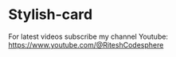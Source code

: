 # Stylish-card
For latest videos subscribe my channel Youtube: https://www.youtube.com/@RiteshCodesphere
